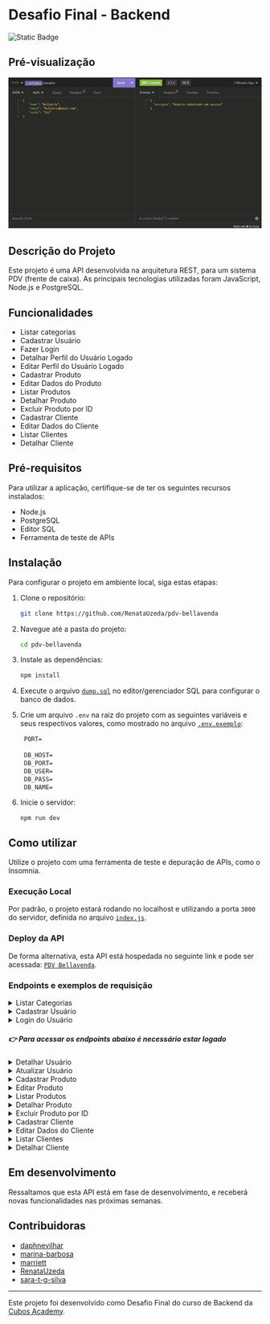 # Desafio Final - Backend

![Static Badge](https://img.shields.io/badge/STATUS-Em%20Desenvolvimento-blue)

## Pré-visualização

![modulo5](./assets/preview.gif)

## Descrição do Projeto

Este projeto é uma API desenvolvida na arquitetura REST, para um sistema PDV (frente de caixa). As principais tecnologias utilizadas foram JavaScript, Node.js e PostgreSQL.

## Funcionalidades

- Listar categorias
- Cadastrar Usuário
- Fazer Login
- Detalhar Perfil do Usuário Logado
- Editar Perfil do Usuário Logado
- Cadastrar Produto
- Editar Dados do Produto
- Listar Produtos
- Detalhar Produto
- Excluir Produto por ID
- Cadastrar Cliente
- Editar Dados do Cliente
- Listar Clientes
- Detalhar Cliente

## Pré-requisitos

Para utilizar a aplicação, certifique-se de ter os seguintes recursos instalados:

- Node.js
- PostgreSQL
- Editor SQL
- Ferramenta de teste de APIs

## Instalação

Para configurar o projeto em ambiente local, siga estas etapas:

1. Clone o repositório:

   ```bash
   git clone https://github.com/RenataUzeda/pdv-bellavenda
   ```

2. Navegue até a pasta do projeto:

   ```bash
   cd pdv-bellavenda
   ```

3. Instale as dependências:

   ```bash
   npm install
   ```

4. Execute o arquivo [`dump.sql`](dump.sql) no editor/gerenciador SQL para configurar o banco de dados.

5. Crie um arquivo `.env` na raiz do projeto com as seguintes variáveis e seus respectivos valores, como mostrado no arquivo [`.env.exemplo`](.env.exemplo):

   ```
    PORT=

    DB_HOST=
    DB_PORT=
    DB_USER=
    DB_PASS=
    DB_NAME=
   ```

6. Inicie o servidor:

   ```
   npm run dev
   ```

## Como utilizar

Utilize o projeto com uma ferramenta de teste e depuração de APIs, como o Insomnia.

### Execução Local

Por padrão, o projeto estará rodando no localhost e utilizando a porta `3000` do servidor, definida no arquivo [`index.js`](./src/index.js).

### Deploy da API

De forma alternativa, esta API está hospedada no seguinte link e pode ser acessada: [`PDV Bellavenda`](https://pdv-bellavenda.cyclic.app/).

### Endpoints e exemplos de requisição

<details>
<summary>Listar Categorias</summary>

`GET` `/categoria`

Essa rota lista todas as categorias cadastradas na API, não é necessário estar logado para acessar.

Exemplo de requisição

```
// GET /categoria
// Sem conteúdo no corpo (body) da requisição
```

</details>

<details>
<summary>Cadastrar Usuário</summary>

`POST` `/usuario`

Permite que o usuário cadastre-se na aplicação.

Exemplo de requisição

```
// POST /usuario
{
    "nome": "Bellatrix",
    "email": "bellatrix@email.com",
    "senha": "123"
}
```

</details>

<details>
<summary>Login do Usuário</summary>

`POST` `/login`

Permite o usuario cadastrado realizar seu login no sistema.

Exemplo de requisição

```
// POST /login
{
    "email": "bellatrix@email.com",
    "senha": "123"
}
```

</details>

##### 👉 Para acessar os endpoints abaixo é necessário estar logado

<details>
<summary>Detalhar Usuário</summary>

`GET` `/usuario`

Essa rota detalha os dados do perfil do usuário que estiver logado (exceto a senha). Esta rota só é acessível mediante login.

Exemplo de requisição

```
// GET /usuario
// Sem conteúdo no corpo (body) da requisição
```

</details>

<details>
<summary>Atualizar Usuário</summary>

`PUT` `/usuario`

Essa rota identifica o ID do usuário logado através do token de autenticação e realiza alterações nos dados deste usuário.

Exemplo de requisição

```
// PUT /usuario
{
    "nome": "Bellavenda",
    "email": "bellavenda@email.com",
    "senha": "321"
}
```

</details>

<details>
<summary>Cadastrar Produto</summary>
`POST` `/produto`

Essa rota permite que o usuário logado faça o cadastro de um novo produto no sistema.

Exemplo de requisição

```
// POST /produto
{
    "descricao": "Leite integral em caixa",
    "quantidade_estoque": 42,
    "valor": 548,
    "categoria_id": 4
}
```

</details>

<details>
<summary>Editar Produto</summary>
`PUT` `/produto/:id`

Essa rota permite que o usuário logado faça alterações em um produto existente no sistema.

Exemplo de requisição

```
// PUT /produto/1
{
    "descricao": "Leite integral em caixa",
    "quantidade_estoque": 42,
    "valor": 548,
    "categoria_id": 4
}
```

</details>

<details>
<summary>Listar Produtos</summary>
`GET` `/produto`

Essa rota lista todos os produtos cadastrados na API. Caso seja informado o parâmetro de requisição (qery params) `categoria_id`, a resposta será uma lista com filtro de produtos que possuem aquela categoria.

Exemplo de requisição

```
// GET /produto
// Sem conteúdo no corpo (body) da requisição

// GET /produto?categoria_id=4
// Sem conteúdo no corpo (body) da requisição
```

</details>

<details>
<summary>Detalhar Produto</summary>
`GET` `/produto/:id`

Essa rota detalha os dados do produto cadastrado no sistema que corresponda ao id informado.

Exemplo de requisição

```
// GET /produto/1
// Sem conteúdo no corpo (body) da requisição
```

</details>

<details>
<summary>Excluir Produto por ID</summary>
`DELETE` `/produto/:id`

Essa rota faz a exclusão no banco de dados do produto que corresponde ao id informado na rota.

Exemplo de requisição

```
// DELETE /produto/1
// Sem conteúdo no corpo (body) da requisição
```

</details>

<details>
<summary>Cadastrar Cliente</summary>
`POST` `/cliente`

Permite que o usuário logado no sistema cadastre um novo cliente no banco de dados.

Exemplo de requisição

```
// POST /cliente

// campos obrigatórios
{
    "nome": "Bellatrix",
    "email": "bellatrix@email.com",
    "cpf": "123"
}

// campos opcionais
{
    "cep" : "00000000",
    "rua" : "X",
    "numero" : 12,
    "bairro" : "Y",
    "cidade" : "Z",
    "estado" : "UF"
}
```

</details>

<details>
<summary>Editar Dados do Cliente</summary>
`PUT` `/cliente/:id`

Permite que o usuário logado no sistema edite dados de um cliente existente no banco de dados.

Exemplo de requisição

```
// PUT /cliente/1

// campos obrigatórios
{
    "nome": "Bellatrix",
    "email": "bellatrix@email.com",
    "cpf": "123"
}

// campos opcionais
{
    "cep" : "00000000",
    "rua" : "X",
    "numero" : 12,
    "bairro" : "Y",
    "cidade" : "Z",
    "estado" : "UF"
}
```

</details>

<details>
<summary>Listar Clientes</summary>
`GET` `/cliente`

Essa rota lista todos os clientes cadastrados na API.

Exemplo de requisição

```
// GET /produto
// Sem conteúdo no corpo (body) da requisição
```

</details>

<details>
<summary>Detalhar Cliente</summary>
`GET` `/cliente/:id`

Essa rota detalha os dados do cliente cadastrado no sistema que corresponda ao id informado.

Exemplo de requisição

```
// GET /cliente/1
// Sem conteúdo no corpo (body) da requisição
```

</details>

## Em desenvolvimento

Ressaltamos que esta API está em fase de desenvolvimento, e receberá novas funcionalidades nas próximas semanas.

## Contribuidoras

- [daphnevilhar](https://github.com/daphnevilhar)
- [marina-barbosa](https://github.com/marina-barbosa)
- [marriett](https://github.com/marriett)
- [RenataUzeda](https://github.com/RenataUzeda)
- [sara-t-g-silva](https://github.com/sara-t-g-silva)

---

Este projeto foi desenvolvido como Desafio Final do curso de Backend da [Cubos Academy](https://cubos.academy/).

